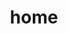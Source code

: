 ---
title: home
layout: home
hero:
  name: CodeBuff
  text: My Coding Assistant
  tagline: Guides & Articles, Cheatsheets, Playgrounds.
  image:
    src: /brain.png
    alt: CodeBuff
  actions:
    - theme: brand
      text: Workbench
      link: /workbench
    - theme: alt
      text: Get Started
      link: /guide/get-started
    - theme: alt
      text: Install
      link: /guide/install
---